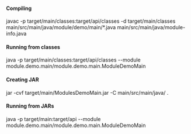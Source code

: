 #### Compiling 
javac -p target/main/classes:target/api/classes -d target/main/classes main/src/main/java/module/demo/main/*.java  main/src/main/java/module-info.java

#### Running from classes 
java -p target/main/classes:target/api/classes --module module.demo.main/module.demo.main.ModuleDemoMain

#### Creating JAR 
jar -cvf target/main/ModulesDemoMain.jar -C main/src/main/java/ .

#### Running from JARs
java -p target/main:target/api --module module.demo.main/module.demo.main.ModuleDemoMain